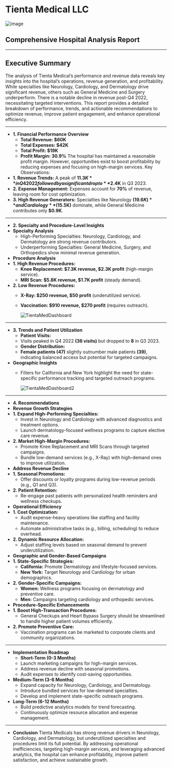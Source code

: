 #  Tienta Medical LLC
![image](https://github.com/user-attachments/assets/97c428da-5524-48b9-9731-dd872060403a)
## Comprehensive Hospital Analysis Report
________________________________________
## Executive Summary
The analysis of Tienta Medical’s performance and revenue data reveals key insights into the hospital’s operations, revenue generation, and profitability. While specialties like Neurology, Cardiology, and Dermatology drive significant revenue, others such as General Medicine and Surgery underperform. There is a notable decline in revenue post-Q4 2022, necessitating targeted interventions. This report provides a detailed breakdown of performance, trends, and actionable recommendations to optimize revenue, improve patient engagement, and enhance operational efficiency.
________________________________________
- **1. Financial Performance Overview**
  - **Total Revenue: $60K**
  - **Total Expenses: $42K**
  - **Total Profit: $19K**
  - **Profit Margin: 30.9%**
The hospital has maintained a reasonable profit margin. However, opportunities exist to boost profitability by reducing expenses and focusing on high-margin services.
Key Observations:
- **1.	Revenue Trends:** A peak of **$11.3K** in Q4 2022 followed by a significant drop to **$2.4K** in Q3 2023.
- **2.	Expense Management:** Expenses account for **70%** of revenue, leaving room for cost optimization.
- **3.	High Revenue Generators:** Specialties like Neurology **($19.6K)** and Cardiology **($15.5K)** dominate, while General Medicine contributes only **$0.9K**.
________________________________________
- **2. Specialty and Procedure-Level Insights**
- **Specialty Analysis**
  - High-Performing Specialties: Neurology, Cardiology, and Dermatology are strong revenue contributors.
  - Underperforming Specialties: General Medicine, Surgery, and Orthopedics show minimal revenue generation.
- **Procedure Analysis**
- **1.	High Revenue Procedures:**
  - **Knee Replacement: $7.3K revenue, $2.3K profit** (high-margin service).
  - **MRI Scan: $5.8K revenue, $1.7K profit** (steady demand).
- **2.	Low Revenue Procedures:**
  - **X-Ray: $250 revenue, $50 profit** (underutilized service).
  - **Vaccination: $910 revenue, $270 profit** (requires outreach).
    

    ![TientaMedDashboard](https://github.com/user-attachments/assets/d51cf1be-2bef-40f7-a1e4-011dc58a595c)

________________________________________
- **3. Trends and Patient Utilization**
  - **Patient Visits:**
  - Visits peaked in Q4 2022 **(36 visits)** but dropped to **8** in Q3 2023.
  - **Gender Distribution:**
  - **Female patients (47)** slightly outnumber male patients **(39)**, indicating balanced access but potential for targeted campaigns.
- **Geographic Insights**
  - Filters for California and New York highlight the need for state-specific performance tracking and targeted outreach programs.

    ![TientaMedDashboard2](https://github.com/user-attachments/assets/caa7d4ec-f00b-4cc9-aa71-b6d7106aa0ef)

________________________________________
- **4. Recommendations**
- **Revenue Growth Strategies**
- **1.	Expand High-Performing Specialties:**
  - Invest in Neurology and Cardiology with advanced diagnostics and treatment options.
  - Launch dermatology-focused wellness programs to capture elective care revenue.
- **2.	Market High-Margin Procedures:**
  - Promote Knee Replacement and MRI Scans through targeted campaigns.
  - Bundle low-demand services (e.g., X-Ray) with high-demand ones to improve utilization.
- **Address Revenue Decline**
- **1.	Seasonal Promotions:**
  - Offer discounts or loyalty programs during low-revenue periods (e.g., Q1 and Q3).
- **2.	Patient Retention:**
  - Re-engage past patients with personalized health reminders and wellness checkups.
- **Operational Efficiency**
- **1.	Cost Optimization:**
  - Audit expense-heavy operations like staffing and facility maintenance.
  - Automate administrative tasks (e.g., billing, scheduling) to reduce overhead.
- **2.	Dynamic Resource Allocation:**
  - Adjust staffing levels based on seasonal demand to prevent underutilization.
- **Geographic and Gender-Based Campaigns**
- **1.	State-Specific Strategies:**
  - **California:** Promote Dermatology and lifestyle-focused services.
  - **New York:** Target Neurology and Cardiology for urban demographics.
- **2.	Gender-Specific Campaigns:**
  - **Women:** Wellness programs focusing on dermatology and preventive care.
  - **Men:** Campaigns targeting cardiology and orthopedic services.
- **Procedure-Specific Enhancements**
- **1.	Boost High-Transaction Procedures:**
  - General Checkups and Heart Bypass Surgery should be streamlined to handle higher patient volumes efficiently.
- **2.	Promote Preventive Care:**
  - Vaccination programs can be marketed to corporate clients and community organizations.
________________________________________
- **Implementation Roadmap**
  - **Short-Term (0-3 Months)**
  - Launch marketing campaigns for high-margin services.
  - Address revenue decline with seasonal promotions.
  - Audit expenses to identify cost-saving opportunities.
- **Medium-Term (3-6 Months)**
  - Expand capacity for Neurology, Cardiology, and Dermatology.
  - Introduce bundled services for low-demand specialties.
  - Develop and implement state-specific outreach programs.
- **Long-Term (6-12 Months)**
  - Build predictive analytics models for trend forecasting.
  - Continuously optimize resource allocation and expense management.
________________________________________
- **Conclusion**
Tienta Medicals has strong revenue drivers in Neurology, Cardiology, and Dermatology, but underutilized specialties and procedures limit its full potential. By addressing operational inefficiencies, targeting high-margin services, and leveraging advanced analytics, the hospital can enhance profitability, improve patient satisfaction, and achieve sustainable growth.

